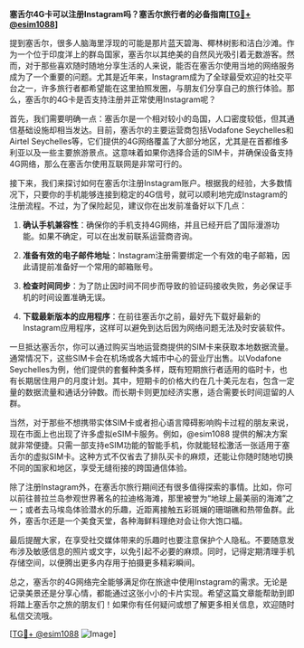**塞舌尔4G卡可以注册Instagram吗？塞舌尔旅行者的必备指南[[TG💪+ @esim1088](https://t.me/s/esim1088)]**

提到塞舌尔，很多人脑海里浮现的可能是那片蓝天碧海、椰林树影和洁白沙滩。作为一个位于印度洋上的群岛国家，塞舌尔以其绝美的自然风光吸引着无数游客。然而，对于那些喜欢随时随地分享生活的人来说，能否在塞舌尔使用当地的网络服务成为了一个重要的问题。尤其是近年来，Instagram成为了全球最受欢迎的社交平台之一，许多旅行者都希望能在这里拍照发圈，与朋友们分享自己的旅行体验。那么，塞舌尔的4G卡是否支持注册并正常使用Instagram呢？

首先，我们需要明确一点：塞舌尔是一个相对较小的岛国，人口密度较低，但其通信基础设施却相当发达。目前，塞舌尔的主要运营商包括Vodafone Seychelles和Airtel Seychelles等，它们提供的4G网络覆盖了大部分地区，尤其是在首都维多利亚以及一些主要旅游景点。这意味着如果你选择合适的SIM卡，并确保设备支持4G网络，那么在塞舌尔使用互联网是非常可行的。

接下来，我们来探讨如何在塞舌尔注册Instagram账户。根据我的经验，大多数情况下，只要你的手机能够连接到稳定的4G信号，就可以顺利地完成Instagram的注册流程。不过，为了保险起见，建议你在出发前准备好以下几点：

1. **确认手机兼容性**：确保你的手机支持4G网络，并且已经开启了国际漫游功能。如果不确定，可以在出发前联系运营商咨询。
   
2. **准备有效的电子邮件地址**：Instagram注册需要绑定一个有效的电子邮箱，因此请提前准备好一个常用的邮箱账号。

3. **检查时间同步**：为了防止因时间不同步而导致的验证码接收失败，务必保证手机的时间设置准确无误。

4. **下载最新版本的应用程序**：在前往塞舌尔之前，最好先下载好最新的Instagram应用程序，这样可以避免到达后因为网络问题无法及时安装软件。

一旦抵达塞舌尔，你可以通过购买当地运营商提供的SIM卡来获取本地数据流量。通常情况下，这些SIM卡会在机场或各大城市中心的营业厅出售。以Vodafone Seychelles为例，他们提供的套餐种类多样，既有短期旅行者适用的临时卡，也有长期居住用户的月度计划。其中，短期卡的价格大约在几十美元左右，包含一定量的数据流量和通话分钟数。而长期卡则更加经济实惠，适合需要长时间逗留的人群。

当然，对于那些不想携带实体SIM卡或者担心语言障碍影响购卡过程的朋友来说，现在市面上也出现了许多虚拟eSIM卡服务。例如，@esim1088 提供的解决方案就非常便捷。只需一部支持eSIM功能的智能手机，你就能轻松激活一张适用于塞舌尔的虚拟SIM卡。这种方式不仅省去了排队买卡的麻烦，还能让你随时随地切换不同的国家和地区，享受无缝衔接的跨国通信体验。

除了注册Instagram外，在塞舌尔旅行期间还有很多值得探索的事情。比如，你可以前往普拉兰岛参观世界著名的拉迪格海滩，那里被誉为“地球上最美丽的海滩”之一；或者去马埃岛体验潜水的乐趣，近距离接触五彩斑斓的珊瑚礁和热带鱼群。此外，塞舌尔还是一个美食天堂，各种海鲜料理绝对会让你大饱口福。

最后提醒大家，在享受社交媒体带来的乐趣时也要注意保护个人隐私。不要随意发布涉及敏感信息的照片或文字，以免引起不必要的麻烦。同时，记得定期清理手机存储空间，以便腾出更多内存用于拍摄更多精彩瞬间。

总之，塞舌尔的4G网络完全能够满足你在旅途中使用Instagram的需求。无论是记录美景还是分享心情，都能通过这张小小的卡片实现。希望这篇文章能帮助到即将踏上塞舌尔之旅的朋友们！如果你有任何疑问或想了解更多相关信息，欢迎随时私信交流哦。

[[TG💪+ @esim1088](https://t.me/s/esim1088) ![Image](https://i.postimg.cc/4NQfJmqS/Snipaste-2025-05-13-00-14-12.png)]